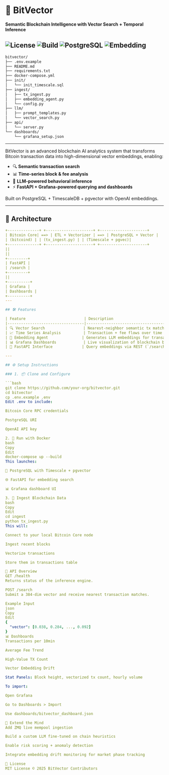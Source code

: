 # 🧠 BitVector
**Semantic Blockchain Intelligence with Vector Search + Temporal Inference**

![License](https://img.shields.io/badge/license-MIT-blue.svg)
![Build](https://img.shields.io/badge/build-stable-green)
![PostgreSQL](https://img.shields.io/badge/PostgreSQL-Timescale-blue)
![Embedding](https://img.shields.io/badge/LLM-OpenAI-ff69b4)
---

```txt
bitvector/
├── .env.example
├── README.md
├── requirements.txt
├── docker-compose.yml
├── init/
│   └── init_timescale.sql
├── ingest/
│   ├── tx_ingest.py
│   ├── embedding_agent.py
│   └── config.py
├── llm/
│   ├── prompt_templates.py
│   └── vector_search.py
├── api/
│   └── server.py
└── dashboards/
    └── grafana_setup.json
```



---

BitVector is an advanced blockchain AI analytics system that transforms Bitcoin transaction data into high-dimensional vector embeddings, enabling:

- 🔍 **Semantic transaction search**
- 📊 **Time-series block & fee analysis**
- 🤖 **LLM-powered behavioral inference**
- ⚡ **FastAPI + Grafana-powered querying and dashboards**

Built on PostgreSQL + TimescaleDB + pgvector with OpenAI embeddings.

---

## 📐 Architecture
```yaml
+--------------+ +---------------------+ +---------------------+
| Bitcoin Core| ==> | ETL + Vectorizer | ==> | PostgreSQL + Vector |
| (bitcoind) | | (tx_ingest.py) | | (Timescale + pgvec)|
+--------------+ +---------------------+ +---------------------+
||
||
+---------+
| FastAPI |
| /search |
+---------+
||
+----------+
| Grafana |
| Dashboards |
+----------+
---

## 🛠️ Features

| Feature                          | Description                                              |
|----------------------------------|----------------------------------------------------------|
| 🔍 Vector Search                 | Nearest-neighbor semantic tx matching with pgvector      |
| 📈 Time Series Analysis          | Transaction + fee flows over time with TimescaleDB       |
| 🤖 Embedding Agent               | Generates LLM embeddings for transaction behavior        |
| 📊 Grafana Dashboards            | Live visualization of blockchain behavior & stats        |
| 🧪 FastAPI Interface             | Query embeddings via REST (`/search`)                    |

---

## ⚙️ Setup Instructions

### 1. 📦 Clone and Configure

```bash
git clone https://github.com/your-org/bitvector.git
cd bitvector
cp .env.example .env
Edit .env to include:

Bitcoin Core RPC credentials

PostgreSQL URI

OpenAI API key

2. 🐳 Run with Docker
bash
Copy
Edit
docker-compose up --build
This launches:

🐘 PostgreSQL with Timescale + pgvector

🌐 FastAPI for embedding search

📊 Grafana dashboard UI

3. 🧬 Ingest Blockchain Data
bash
Copy
Edit
cd ingest
python tx_ingest.py
This will:

Connect to your local Bitcoin Core node

Ingest recent blocks

Vectorize transactions

Store them in transactions table

📡 API Overview
GET /health
Returns status of the inference engine.

POST /search
Submit a 384-dim vector and receive nearest transaction matches.

Example Input
json
Copy
Edit
{
  "vector": [0.038, 0.284, ..., 0.092]
}
📊 Dashboards
Transactions per 10min

Average Fee Trend

High-Value TX Count

Vector Embedding Drift

Stat Panels: Block height, vectorized tx count, hourly volume

To import:

Open Grafana

Go to Dashboards > Import

Use dashboards/bitvector_dashboard.json

🧠 Extend the Mind
Add ZMQ live mempool ingestion

Build a custom LLM fine-tuned on chain heuristics

Enable risk scoring + anomaly detection

Integrate embedding drift monitoring for market phase tracking

📜 License
MIT License © 2025 BitVector Contributors
